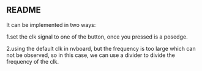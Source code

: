 ## README
It can be implemented in two ways:

1.set the clk signal to one of the button, once you pressed is a posedge.

2.using the default clk in nvboard, but the frequency is too large which can not be observed, so in this case, we can use a divider to divide the frequency of the clk.
